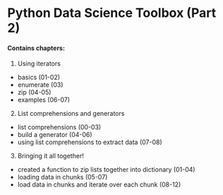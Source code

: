 # Python Data Science Toolbox (Part 2)
#### Contains chapters:
1. Using iterators
* basics (01-02)
* enumerate (03)
* zip (04-05)
* examples (06-07)
2. List comprehensions and generators
* list comprehensions (00-03)
* build a generator (04-06)
* using list comprehensions to extract data (07-08)
3. Bringing it all together!
* created a function to zip lists together into dictionary (01-04)
* loading data in chunks (05-07)
* load data in chunks and iterate over each chunk (08-12)